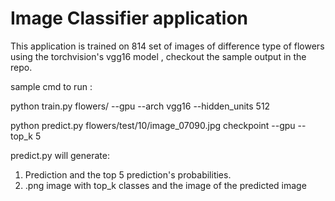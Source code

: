 # Image Classifier application

This application is trained on 814 set of images of difference type of flowers using the torchvision's vgg16 model , checkout the sample output in the repo.

sample cmd to run :

python train.py flowers/ --gpu --arch vgg16 --hidden_units 512


python predict.py flowers/test/10/image_07090.jpg checkpoint --gpu --top_k 5

predict.py will generate:
1. Prediction and the top 5 prediction's probabilities. 
2. .png image with top_k classes and the image of the predicted image
